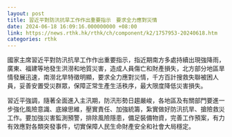 ```yaml
---
layout: post
title: 習近平對防汛抗旱工作作出重要指示　要求全力應對災情
date: 2024-06-18 16:09:16.000000000 +08:00
link: https://news.rthk.hk/rthk/ch/component/k2/1757953-20240618.htm
categories: rthk
---
```


國家主席習近平對防汛抗旱工作作出重要指示，指近期南方多處持續出現強降雨，廣東、福建等地發生洪澇和地質災害，造成人員傷亡和財產損失，北方部分地區旱情發展迅速，南澇北旱特徵明顯，要求全力應對災情，千方百計搜救失聯被困人員，妥善安置受災群眾，保障正常生產生活秩序，最大限度降低災害損失。

習近平強調，隨著全面進入主汛期，防汛形勢日趨嚴峻，各地區及有關部門要進一步強化風險意識、底線思維，壓實責任、加強統籌，紮實做好防汛抗旱、搶險救災工作。要加強災害監測預警，排除風險隱患，備足裝備物資，完善工作預案，有力有效應對各類突發事件，切實保障人民生命財產安全和社會大局穩定。
